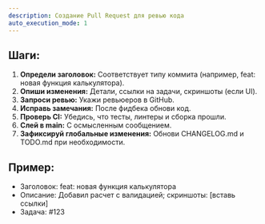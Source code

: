 ```yaml
---
description: Создание Pull Request для ревью кода
auto_execution_mode: 1
---
```


## Шаги:
1. **Определи заголовок:** Соответствует типу коммита (например, feat: новая функция калькулятора).
2. **Опиши изменения:** Детали, ссылки на задачи, скриншоты (если UI).
3. **Запроси ревью:** Укажи ревьюеров в GitHub.
4. **Исправь замечания:** После фидбека обнови код.
5. **Проверь CI:** Убедись, что тесты, линтеры и сборка прошли.
6. **Слей в main:** С осмысленным сообщением.
7. **Зафиксируй глобальные изменения:** Обнови CHANGELOG.md и TODO.md при необходимости.

## Пример:
- Заголовок: feat: новая функция калькулятора
- Описание: Добавил расчет с валидацией; скриншоты: [вставь ссылки]
- Задача: #123